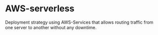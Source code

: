 # AWS-serverless
Deployment strategy using AWS-Services that allows routing traffic from one server to another without any downtime.
